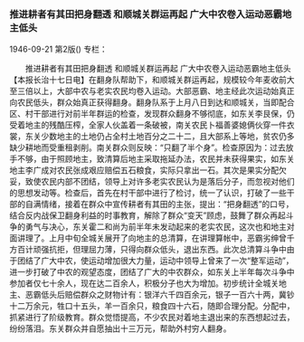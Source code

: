 ### 推进耕者有其田把身翻透  和顺城关群运再起  广大中农卷入运动恶霸地主低头

1946-09-21
第2版()
专栏：

　　推进耕者有其田把身翻透
    和顺城关群运再起
    广大中农卷入运动恶霸地主低头
    【本报长治十七日电】在翻身队帮助下，和顺城关群运再起，规模较今年麦收前大至三倍以上，大部中农与老实农民均卷入运动。大部恶霸、地主经此次运动始真正向农民低头，群众始真正获得翻身。翻身队系于上月八日到达和顺城关，当即配合区、村干部进行对前半年群运的检查，发现群众翻身不够彻底，如东关李艮保，仍受着地主的残酷压榨，全家人伙盖着一条破被，南关农民卜福善婆媳俩伙穿一件衣裳，东关少数地主的土地仍占全村土地百分之二十二，且大部系上等地，贫农仍多缺少耕地而受重租剥削。南关群众则反映：“只翻了半个身”。检查原因为：过去放手不够，由于照顾地主，致清算后地主采取拖延办法，农民并未获得果实，如东关地主李广成对农民张成艰应赔偿五石粮食，实际只拿出一石。其次是果实分配欠妥，致使农民内部不团结，领导上对许多老实农民认为是落后分子，而忽视对他们的思想发动等。检查后，首先在村干部中进行了检讨，统一了认识，打破了一些干部的自满情绪，接着在群众中宣传耕者有其田的主张，提出：“把身翻透”的口号，结合反内战保卫翻身利益的时事教育，解除了群众“变天”顾虑，鼓舞了群众再起斗争的勇气与决心，东关霍二和尚为前半年未发动起来的老实农民，这次也和地主对面讲理了。上月中旬全城关展开了向地主的总清算，在讲理算帐中，恶霸劣绅曾千方百计顽强抗拒，但理屈力薄，只得向群众低头，退出东西。此次总清算斗争中由于团结了广大中农，使运动增加很大力量，运动中领导上曾来了一次“整军运动”，进一步打破了中农的观望态度，团结了广大的中农群众，如东关上半年每次斗争中参加者仅七十余人，现在达二百余人，积极分子也大为增加。初步统计全城关地主、恶霸低头后赔偿群众之财物计有：银洋六千四百余元，银子一百六十两，冀钞十二万余元，牲口十五头，羊一百余只，粮食四十六石，随即合理分配。分配中，抓紧进行了阶级教育。群众觉悟提高，不少农民对着地主退出来的东西想起过去，纷纷落泪。东关群众并自愿抽出十三万元，帮助外村穷人翻身。
